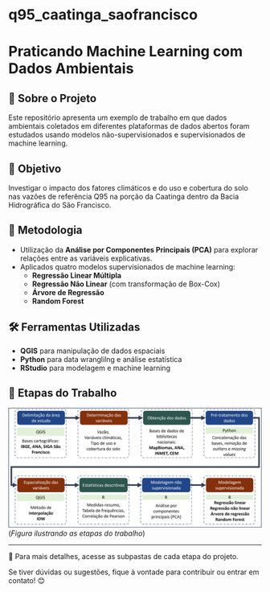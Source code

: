 # q95_caatinga_saofrancisco
# Praticando Machine Learning com Dados Ambientais

## 📌 Sobre o Projeto
Este repositório apresenta um exemplo de trabalho em que dados ambientais coletados em diferentes plataformas de dados abertos foram estudados usando modelos não-supervisionados e supervisionados de machine learning.

## 🎯 Objetivo
Investigar o impacto dos fatores climáticos e do uso e cobertura do solo nas vazões de referência Q95 na porção da Caatinga dentro da Bacia Hidrográfica do São Francisco.

## 🔬 Metodologia
- Utilização da **Análise por Componentes Principais (PCA)** para explorar relações entre as variáveis explicativas.
- Aplicados quatro modelos supervisionados de machine learning:
  - **Regressão Linear Múltipla**
  - **Regressão Não Linear** (com transformação de Box-Cox)
  - **Árvore de Regressão**
  - **Random Forest**

## 🛠️ Ferramentas Utilizadas
- **QGIS** para manipulação de dados espaciais
- **Python** para data wranglilng e análise estatística 
- **RStudio** para modelagem e machine learning

## 🔄 Etapas do Trabalho
![Fluxo de trabalho](visuals/etapas_trabalho.png)  
(*Figura ilustrando as etapas do trabalho*)

---
📂 Para mais detalhes, acesse as subpastas de cada etapa do projeto.

Se tiver dúvidas ou sugestões, fique à vontade para contribuir ou entrar em contato! 😊


